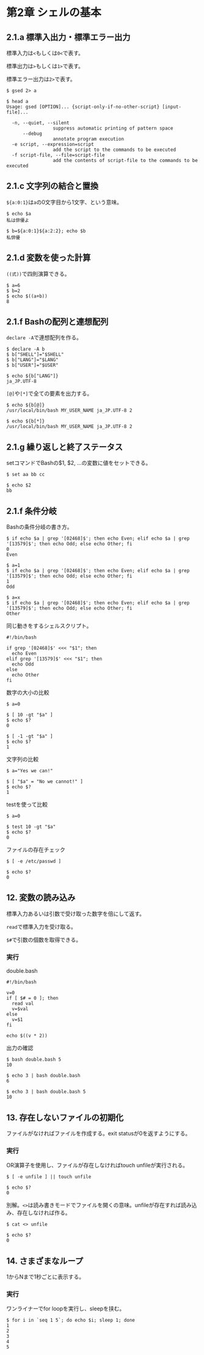 # 第2章 シェルの基本

## 2.1.a 標準入出力・標準エラー出力

標準入力は`<`もしくは`0<`で表す。

標準出力は`>`もしくは`1>`で表す。

標準エラー出力は`2>`で表す。


```
$ gsed 2> a

$ head a
Usage: gsed [OPTION]... {script-only-if-no-other-script} [input-file]...

  -n, --quiet, --silent
                 suppress automatic printing of pattern space
      --debug
                 annotate program execution
  -e script, --expression=script
                 add the script to the commands to be executed
  -f script-file, --file=script-file
                 add the contents of script-file to the commands to be executed
```

## 2.1.c 文字列の結合と置換

`${a:0:1}`は`a`の0文字目から1文字、という意味。


```
$ echo $a
私は俳優よ

$ b=${a:0:1}${a:2:2}; echo $b
私俳優
```

## 2.1.d 変数を使った計算

`((式))`で四則演算できる。

```
$ a=6
$ b=2
$ echo $((a+b))
8
```

## 2.1.f Bashの配列と連想配列

`declare -A`で連想配列を作る。

```
$ declare -A b
$ b["SHELL"]="$SHELL"
$ b["LANG"]="$LANG"
$ b["USER"]="$USER"

$ echo ${b["LANG"]}
ja_JP.UTF-8
```

`[@]`や`[*]`で全ての要素を出力する。

```
$ echo ${b[@]}
/usr/local/bin/bash MY_USER_NAME ja_JP.UTF-8 2

$ echo ${b[*]}
/usr/local/bin/bash MY_USER_NAME ja_JP.UTF-8 2
```

## 2.1.g 繰り返しと終了ステータス

setコマンドでBashの$1, $2, ...の変数に値をセットできる。

```
$ set aa bb cc

$ echo $2
bb
```

## 2.1.f 条件分岐

Bashの条件分岐の書き方。

```
$ if echo $a | grep '[02468]$'; then echo Even; elif echo $a | grep '[13579]$'; then echo Odd; else echo Other; fi
0
Even

$ a=1
$ if echo $a | grep '[02468]$'; then echo Even; elif echo $a | grep '[13579]$'; then echo Odd; else echo Other; fi
1
Odd

$ a=x
$ if echo $a | grep '[02468]$'; then echo Even; elif echo $a | grep '[13579]$'; then echo Odd; else echo Other; fi
Other
```

同じ動きをするシェルスクリプト。

```
#!/bin/bash

if grep '[02468]$' <<< "$1"; then
  echo Even
elif grep '[13579]$' <<< "$1"; then
  echo Odd
else
  echo Other
fi
```

数字の大小の比較

```
$ a=0

$ [ 10 -gt "$a" ]
$ echo $?
0

$ [ -1 -gt "$a" ]
$ echo $?
1
```

文字列の比較

```
$ a="Yes we can!"

$ [ "$a" = "No we cannot!" ]
$ echo $?
1
```

testを使って比較

```
$ a=0

$ test 10 -gt "$a"
$ echo $?
0
```

ファイルの存在チェック

```
$ [ -e /etc/passwd ]

$ echo $?
0
```

## 12. 変数の読み込み

標準入力あるいは引数で受け取った数字を倍にして返す。

`read`で標準入力を受け取る。

`$#`で引数の個数を取得できる。


### 実行

double.bash

```
#!/bin/bash

v=0
if [ $# = 0 ]; then
  read val
  v=$val
else
  v=$1
fi

echo $((v * 2))
```

出力の確認

```
$ bash double.bash 5
10

$ echo 3 | bash double.bash
6

$ echo 3 | bash double.bash 5
10
```

## 13. 存在しないファイルの初期化

ファイルがなければファイルを作成する。exit statusが0を返すようにする。

### 実行

OR演算子を使用し、ファイルが存在しなければtouch unfileが実行される。

```
$ [ -e unfile ] || touch unfile

$ echo $?
0
```

別解。`<>`は読み書きモードでファイルを開くの意味。unfileが存在すれば読み込み、存在しなければ作る。

```
$ cat <> unfile

$ echo $?
0
```

## 14. さまざまなループ

1からNまで1秒ごとに表示する。

### 実行

ワンライナーでfor loopを実行し、sleepを挟む。

```
$ for i in `seq 1 5`; do echo $i; sleep 1; done
1
2
3
4
5
```